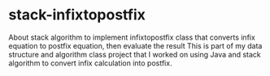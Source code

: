 # stack-infixtopostfix
About stack algorithm to implement infixtopostfix class that converts infix equation to postfix equation, then evaluate the result
This is part of my data structure and algorithm class project that I worked on using Java and stack algorithm to convert infix 
calculation into postfix. 
